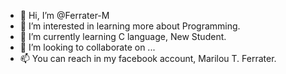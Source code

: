 - 👋 Hi, I’m @Ferrater-M
- 👀 I’m interested in learning more about Programming.
- 🌱 I’m currently learning C language, New Student.
- 💞️ I’m looking to collaborate on ...
- 📫 You can reach in my facebook account, Marilou T. Ferrater. 

<!---
Ferrater-M/Ferrater-M is a ✨ special ✨ repository because its `README.md` (this file) appears on your GitHub profile.
You can click the Preview link to take a look at your changes.
--->
